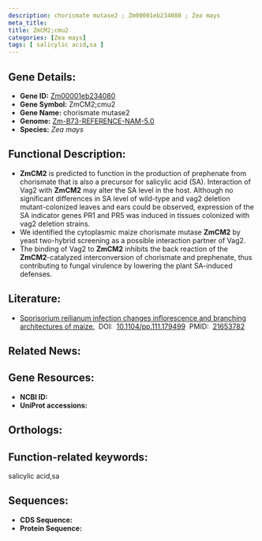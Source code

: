 ```yaml
---
description: chorismate mutase2 ; Zm00001eb234080 ; Zea mays
meta_title:
title: ZmCM2;cmu2
categories: [Zea mays]
tags: [ salicylic acid,sa ]
---
```


## Gene Details:
- **Gene ID:**	[Zm00001eb234080]()
- **Gene Symbol:** ZmCM2;cmu2
- **Gene Name:** chorismate mutase2
- **Genome:** [Zm-B73-REFERENCE-NAM-5.0]()
- **Species:** *Zea mays*

## Functional Description:
   - **ZmCM2** is predicted to function in the production of prephenate from chorismate that is also a precursor for salicylic acid (SA). Interaction of Vag2 with **ZmCM2** may alter the SA level in the host. Although no significant differences in SA level of wild-type and vag2 deletion mutant-colonized leaves and ears could be observed, expression of the SA indicator genes PR1 and PR5 was induced in tissues colonized with vag2 deletion strains.
   - We identified the cytoplasmic maize chorismate mutase **ZmCM2** by yeast two-hybrid screening as a possible interaction partner of Vag2.
   - The binding of Vag2 to **ZmCM2** inhibits the back reaction of the **ZmCM2**-catalyzed interconversion of chorismate and prephenate, thus contributing to fungal virulence by lowering the plant SA-induced defenses.

## Literature:
   - [Sporisorium reilianum infection changes inflorescence and branching architectures of maize.]( https://www.mse.rwth-aachen.de/cms/MSE/Forschung/Publikationen/~ifmz/Details/?file=479017&lidx=1)&nbsp;&nbsp;DOI:&nbsp;&nbsp;[10.1104/pp.111.179499](https://www.mse.rwth-aachen.de/cms/MSE/Forschung/Publikationen/~ifmz/Details/?file=479017&lidx=1)&nbsp;&nbsp;PMID:&nbsp;&nbsp;[21653782](https://pubmed.ncbi.nlm.nih.gov/21653782/)

## Related News:

## Gene Resources:
- **NCBI ID:** [](https://www.ncbi.nlm.nih.gov/gene/?term=)
- **UniProt accessions:** [](https://www.uniprot.org/uniprotkb//entry)

## Orthologs:

## Function-related keywords:
salicylic acid,sa

## Sequences:
- **CDS Sequence:**
- **Protein Sequence:**
